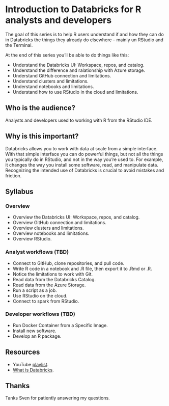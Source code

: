 
# Introduction to Databricks for R analysts and developers

The goal of this series is to help R users understand if and how they
can do in Databricks the things they already do elsewhere – mainly un
RStudio and the Terminal.

At the end of this series you’ll be able to do things like this:

- Understand the Databricks UI: Workspace, repos, and catalog.
- Understand the difference and ralationship with Azure storage.
- Understand GitHub connection and limitations.
- Understand clusters and limitations.
- Understand notebooks and limitations.
- Understand how to use RStudio in the cloud and limitations.

## Who is the audience?

Analysts and developers used to working with R from the RStudio IDE.

## Why is this important?

Databricks allows you to work with data at scale from a simple
interface. With that simple interface you can do powerful things, but
not all the things you typically do in RStudio, and not in the way
you’re used to. For example, it changes the way you install some
software, read, and manipulate data. Recognizing the intended use of
Databricks is crucial to avoid mistakes and friction.

## Syllabus

### Overview

- Overview the Databricks UI: Workspace, repos, and catalog.
- Overview GitHub connection and limitations.
- Overview clusters and limitations.
- Overview notebooks and limitations.
- Overview RStudio.

### Analyst workflows (TBD)

- Connect to GitHub, clone repositories, and pull code.
- Write R code in a notebook and .R file, then export it to .Rmd or .R.
- Notice the limitations to work with Git.
- Read data from the Databricks Catalog.
- Read data from the Azure Storage.
- Run a script as a job.
- Use RStudio on the cloud.
- Connect to spark from RStudio.

### Developer workflows (TBD)

- Run Docker Container from a Specific Image.
- Install new software.
- Develop an R package.

## Resources

- YouTube [playlist](https://bit.ly/ds-incubator-videos).
- [What is
  Databricks](https://docs.databricks.com/en/introduction/index.html).

## Thanks

Tanks Sven for patiently answering my questions.
